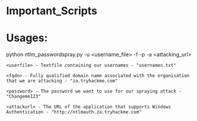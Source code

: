 # Important_Scripts
# Usages:
 python ntlm_passwordspray.py -u <username_file> -f <fqdn> -p <password> -a <attacking_url>
 
    <userfile> - Textfile containing our usernames - "usernames.txt"
    
    <fqdn> - Fully qualified domain name associated with the organisation that we are attacking - "za.tryhackme.com"
    
    <password> - The password we want to use for our spraying attack - "Changeme123"
    
    <attackurl> - The URL of the application that supports Windows Authentication - "http://ntlmauth.za.tryhackme.com"
